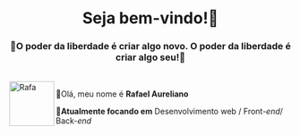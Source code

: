 <h1 align="center">
   Seja bem-vindo!👋
</h1>

<h3 align="center">
💭O poder da liberdade é criar algo novo. 
O poder da liberdade é criar algo seu!💭
</h3>

<br>

<div>
 <img align="left" alt="Rafa" height="80" width="80"  src="https://casa.abril.com.br/wp-content/uploads/2021/05/dia-orgulho-geek-reproducao.gif?w=464">
	</div>

👻Olá, meu nome é  **Rafael Aureliano**
  
**🌱Atualmente focando em** 
			 Desenvolvimento web / Front-_end_/ Back-_end_
